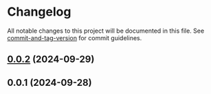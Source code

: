 # Changelog

All notable changes to this project will be documented in this file. See [commit-and-tag-version](https://github.com/absolute-version/commit-and-tag-version) for commit guidelines.

## [0.0.2](https://github.com/Anousack789/is_laos_phone_number/compare/v0.0.1...v0.0.2) (2024-09-29)

## 0.0.1 (2024-09-28)
